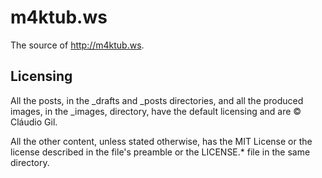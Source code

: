 m4ktub.ws
=========

The source of http://m4ktub.ws.

Licensing
---------

All the posts, in the \_drafts and \_posts directories, and all the produced
images, in the \_images, directory, have the default licensing and are &copy;
Cláudio Gil.

All the other content, unless stated otherwise, has the MIT License or the
license described in the file's preamble or the LICENSE.\* file in the same
directory.
